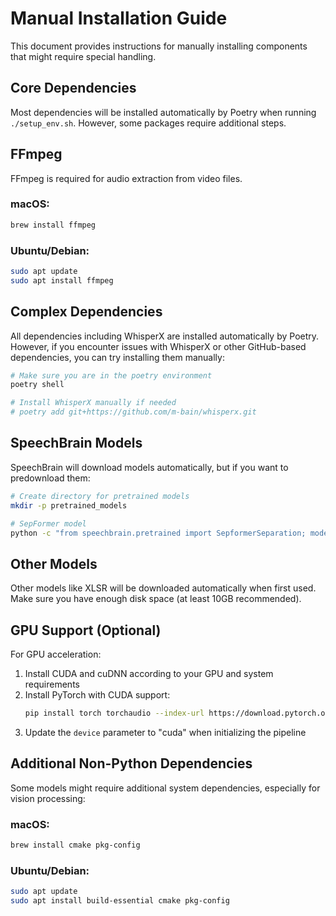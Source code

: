 # Manual Installation Guide

This document provides instructions for manually installing components that might require special handling.

## Core Dependencies

Most dependencies will be installed automatically by Poetry when running `./setup_env.sh`. However, some packages require additional steps.

## FFmpeg

FFmpeg is required for audio extraction from video files.

### macOS:
```bash
brew install ffmpeg
```

### Ubuntu/Debian:
```bash
sudo apt update
sudo apt install ffmpeg
```

## Complex Dependencies

All dependencies including WhisperX are installed automatically by Poetry. However, if you encounter issues with WhisperX or other GitHub-based dependencies, you can try installing them manually:

```bash
# Make sure you are in the poetry environment
poetry shell

# Install WhisperX manually if needed
# poetry add git+https://github.com/m-bain/whisperx.git
```

## SpeechBrain Models

SpeechBrain will download models automatically, but if you want to predownload them:

```bash
# Create directory for pretrained models
mkdir -p pretrained_models

# SepFormer model
python -c "from speechbrain.pretrained import SepformerSeparation; model = SepformerSeparation.from_hparams(source='speechbrain/sepformer-libri3mix', savedir='pretrained_models/sepformer-libri3mix')"
```

## Other Models

Other models like XLSR will be downloaded automatically when first used. Make sure you have enough disk space (at least 10GB recommended).

## GPU Support (Optional)

For GPU acceleration:

1. Install CUDA and cuDNN according to your GPU and system requirements
2. Install PyTorch with CUDA support:
   ```bash
   pip install torch torchaudio --index-url https://download.pytorch.org/whl/cu118
   ```
3. Update the `device` parameter to "cuda" when initializing the pipeline

## Additional Non-Python Dependencies

Some models might require additional system dependencies, especially for vision processing:

### macOS:
```bash
brew install cmake pkg-config
```

### Ubuntu/Debian:
```bash
sudo apt update
sudo apt install build-essential cmake pkg-config
```
